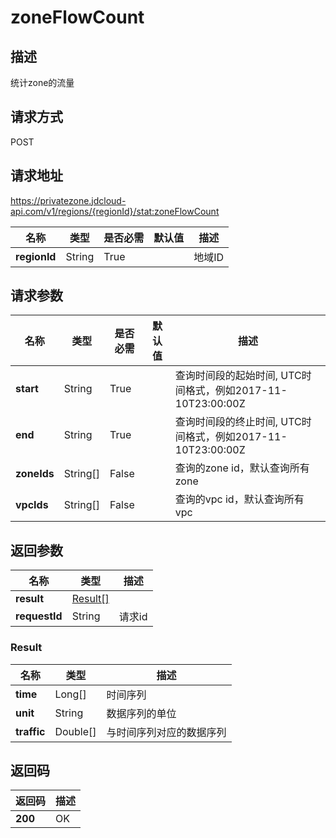 # zoneFlowCount


## 描述
统计zone的流量


## 请求方式
POST

## 请求地址
https://privatezone.jdcloud-api.com/v1/regions/{regionId}/stat:zoneFlowCount

|名称|类型|是否必需|默认值|描述|
|---|---|---|---|---|
|**regionId**|String|True| |地域ID|

## 请求参数
|名称|类型|是否必需|默认值|描述|
|---|---|---|---|---|
|**start**|String|True| |查询时间段的起始时间, UTC时间格式，例如2017-11-10T23:00:00Z|
|**end**|String|True| |查询时间段的终止时间, UTC时间格式，例如2017-11-10T23:00:00Z|
|**zoneIds**|String[]|False| |查询的zone id，默认查询所有zone|
|**vpcIds**|String[]|False| |查询的vpc id，默认查询所有vpc|


## 返回参数
|名称|类型|描述|
|---|---|---|
|**result**|[Result[]](#result)| |
|**requestId**|String|请求id|

### <div id="Result">Result</div>
|名称|类型|描述|
|---|---|---|
|**time**|Long[]|时间序列|
|**unit**|String|数据序列的单位|
|**traffic**|Double[]|与时间序列对应的数据序列|

## 返回码
|返回码|描述|
|---|---|
|**200**|OK|
